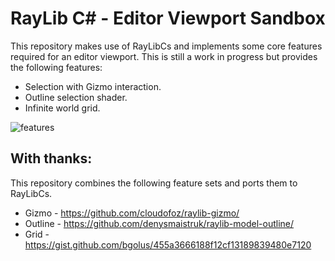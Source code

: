 # RayLib C# - Editor Viewport Sandbox

This repository makes use of RayLibCs and implements some core features required for an editor viewport. This is still a work in progress but provides the following features:

 * Selection with Gizmo interaction.
 * Outline selection shader.
 * Infinite world grid.

![features](https://raw.githubusercontent.com/samoatesgames/RayLibCs.EditorSandbox/refs/heads/main/Media/editor-sandbox.gif)

## With thanks:

This repository combines the following feature sets and ports them to RayLibCs.

 * Gizmo - https://github.com/cloudofoz/raylib-gizmo/
 * Outline - https://github.com/denysmaistruk/raylib-model-outline/
 * Grid - https://gist.github.com/bgolus/455a3666188f12cf13189839480e7120
